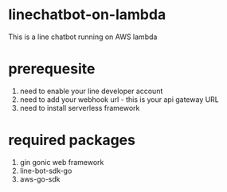 # linechatbot-on-lambda
This is a line chatbot running on AWS lambda

# prerequesite
1. need to enable your line developer account
2. need to add your webhook url - this is your api gateway URL
3. need to install serverless framework 

# required packages
1. gin gonic web framework
2. line-bot-sdk-go
3. aws-go-sdk
